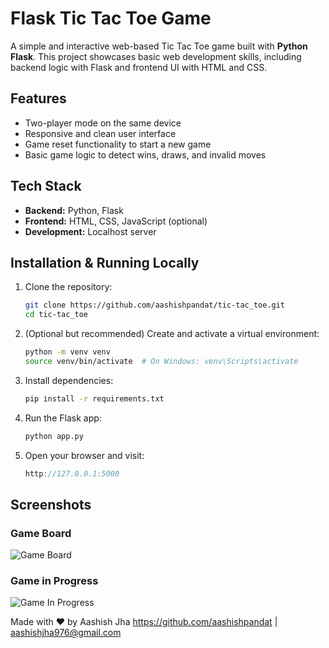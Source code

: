 
# Flask Tic Tac Toe Game

A simple and interactive web-based Tic Tac Toe game built with **Python Flask**. This project showcases basic web development skills, including backend logic with Flask and frontend UI with HTML and CSS.

## Features

- Two-player mode on the same device
- Responsive and clean user interface
- Game reset functionality to start a new game
- Basic game logic to detect wins, draws, and invalid moves

## Tech Stack

- **Backend:** Python, Flask
- **Frontend:** HTML, CSS, JavaScript (optional)
- **Development:** Localhost server

## Installation & Running Locally

1. Clone the repository:

   ```bash
   git clone https://github.com/aashishpandat/tic-tac_toe.git
   cd tic-tac_toe

2. (Optional but recommended) Create and activate a virtual environment:

   ```bash
   python -m venv venv
   source venv/bin/activate  # On Windows: venv\Scripts\activate

3. Install dependencies:

   ```bash
   pip install -r requirements.txt

4. Run the Flask app:
    
   ```bash
   python app.py

5. Open your browser and visit:
 
    ```cpp
    http://127.0.0.1:5000

## Screenshots

### Game Board

![Game Board](images/screenshot1.png)

### Game in Progress

![Game In Progress](images/screenshot2.png)


Made with ❤️ by Aashish Jha
https://github.com/aashishpandat | aashishjha976@gmail.com


